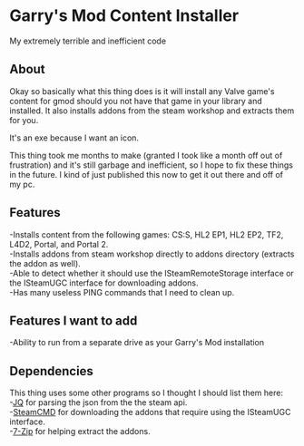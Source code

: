 # Garry's Mod Content Installer
My extremely terrible and inefficient code
## About
Okay so basically what this thing does is it will install any Valve game's content for gmod should you not have that game in your library and installed. It also installs addons from the steam workshop and extracts them for you.

It's an exe because I want an icon.

This thing took me months to make (granted I took like a month off out of frustration) and it's still garbage and inefficient, so I hope to fix these things in the future. I kind of just published this now to get it out there and off of my pc.
## Features<br>
-Installs content from the following games: CS:S, HL2 EP1, HL2 EP2, TF2, L4D2, Portal, and Portal 2.<br>
-Installs addons from steam workshop directly to addons directory (extracts the addon as well).<br>
-Able to detect whether it should use the ISteamRemoteStorage interface or the ISteamUGC interface for downloading addons.<br>
-Has many useless PING commands that I need to clean up.
## Features I want to add<br>
-Ability to run from a separate drive as your Garry's Mod installation
## Dependencies<br>
This thing uses some other programs so I thought I should list them here:<br>
-[JQ](https://stedolan.github.io/jq/) for parsing the json from the the steam api.<br>
-[SteamCMD](https://developer.valvesoftware.com/wiki/SteamCMD) for downloading the addons that require using the ISteamUGC interface.<br>
-[7-Zip](https://www.7-zip.org/) for helping extract the addons.
